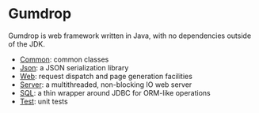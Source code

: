 # Gumdrop

Gumdrop is web framework written in Java, with no dependencies outside of the JDK.

* [Common](gumdrop.common): common classes
* [Json](gumdrop.json): a JSON serialization library
* [Web](gumdrop.web): request dispatch and page generation facilities
* [Server](gumdrop.server): a multithreaded, non-blocking IO web server
* [SQL](gumdrop.sql): a thin wrapper around JDBC for ORM-like operations
* [Test](gumdrop.test): unit tests
